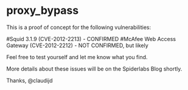 proxy_bypass
============

This is a proof of concept for the following vulnerabilities:

#Squid 3.1.9 (CVE-2012-2213) - CONFIRMED
#McAfee Web Access Gateway (CVE-2012-2212) - NOT CONFIRMED, but likely

Feel free to test yourself and let me know what you find.

More details about these issues will be on the Spiderlabs Blog shortly.

Thanks,
@claudijd